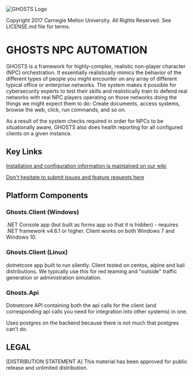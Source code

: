 ![GHOSTS Logo](https://github.com/cmu-sei/GHOSTS/blob/master/assets/ghosts-logo.jpg)

Copyright 2017 Carnegie Mellon University. All Rights Reserved. See LICENSE.md file for terms.

# GHOSTS NPC AUTOMATION

GHOSTS is a framework for highly-complex, realistic non-player character (NPC) orchestration. It essentially realistically mimics the behavior of the different types of people you might encounter on any array of different typical office or enterprise networks. The system makes it possible for cybersecurity experts to test their skills and realistically train to defend real networks with real NPC players operating on those networks doing the things we might expect them to do: Create documents, access systems, browse the web, click, run commands, and so on.

As a result of the system checks required in order for NPCs to be situationally aware, GHOSTS also does health reporting for all configured clients on a given instance.

## Key Links

[Installation and configuration information is maintained on our wiki](https://github.com/cmu-sei/GHOSTS/wiki)

[Don't hesitate to submit issues and feature requests here](https://github.com/cmu-sei/GHOSTS/issues)

## Platform Components

### Ghosts.Client (Windows)
.NET Console app (but built as forms app so that it is hidden) - requires .NET framework v4.6.1 or higher. Client works on both Windows 7 and Windows 10.

### Ghosts.Client (Linux)
dotnetcore app built to run silently. Client tested on centos, alpine and kali distributions. We typically use this for red teaming and "outside" traffic generation or administration simulation.

### Ghosts.Api
Dotnetcore API containing both the api calls for the client (and corresponding api calls you need for integration into other systems) in one. 

Uses postgres on the backend because there is not much that postgres can't do.

## LEGAL

[DISTRIBUTION STATEMENT A] This material has been approved for public release and unlimited distribution.
